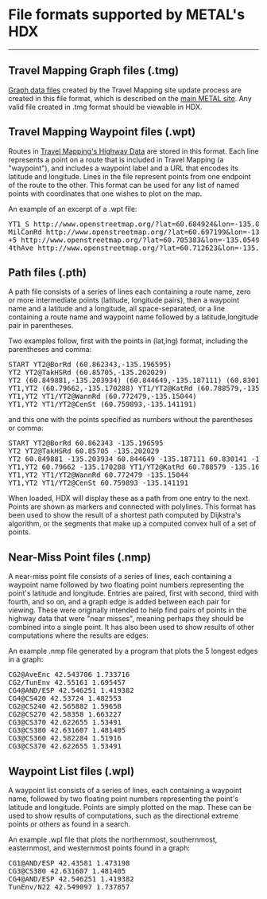 # File formats supported by METAL's HDX

---

## Travel Mapping Graph files (.tmg)

[Graph data files](https://travelmapping.net/graphs/) created by the Travel Mapping site update process are created in this file format, which is described on the [main METAL site](https://courses.teresco.org/metal/graph-formats.shtml).  Any valid file created in .tmg format should be viewable in HDX.

## Travel Mapping Waypoint files (.wpt)

Routes in [Travel Mapping's Highway Data](https://github.com/TravelMapping/HighwayData) are stored in this format.  Each line represents a point on a route that is included in Travel Mapping (a "waypoint"), and includes a waypoint label and a URL that encodes its latitude and longitude.  Lines in the file represent points from one endpoint of the route to the other.  This format can be used for any list of named points with coordinates that one wishes to plot on the map.

An example of an excerpt of a .wpt file:

<pre>
YT1_S http://www.openstreetmap.org/?lat=60.684924&lon=-135.059652
MilCanRd http://www.openstreetmap.org/?lat=60.697199&lon=-135.047250
+5 http://www.openstreetmap.org/?lat=60.705383&lon=-135.054932
4thAve http://www.openstreetmap.org/?lat=60.712623&lon=-135.050619
</pre>

## Path files (.pth)

A path file consists of a series of lines each containing a route name, zero or more intermediate points (latitude, longitude pairs), then a waypoint name and a latitude and a longitude, all space-separated, or a line containing a route name and waypoint name followed by a latitude,longitude pair in parentheses.

Two examples follow, first with the points in (lat,lng) format, including the parentheses and comma:

<pre>
START YT2@BorRd (60.862343,-135.196595)
YT2 YT2@TakHSRd (60.85705,-135.202029)
YT2 (60.849881,-135.203934) (60.844649,-135.187111) (60.830141,-135.187454) YT1_N/YT2_N (60.810264,-135.205286)
YT1,YT2 (60.79662,-135.170288) YT1/YT2@KatRd (60.788579,-135.166302)
YT1,YT2 YT1/YT2@WannRd (60.772479,-135.15044)
YT1,YT2 YT1/YT2@CenSt (60.759893,-135.141191)
</pre>

and this one with the points specified as numbers without the parentheses or comma:

<pre>
START YT2@BorRd 60.862343 -135.196595
YT2 YT2@TakHSRd 60.85705 -135.202029
YT2 60.849881 -135.203934 60.844649 -135.187111 60.830141 -135.187454 YT1_N/YT2_N 60.810264 -135.205286
YT1,YT2 60.79662 -135.170288 YT1/YT2@KatRd 60.788579 -135.166302
YT1,YT2 YT1/YT2@WannRd 60.772479 -135.15044
YT1,YT2 YT1/YT2@CenSt 60.759893 -135.141191
</pre>

When loaded, HDX will display these as a path from one entry to the next.  Points are shown as markers and connected with polylines.  This format has been used to show the result of a shortest path computed by Dijkstra's algorithm, or the segments that make up a computed convex hull of a set of points.

## Near-Miss Point files (.nmp)

A near-miss point file consists of a series of lines, each containing a waypoint name followed by two floating point numbers representing the point's latitude and longitude.  Entries are paired, first with second, third with fourth, and so on, and a graph edge is added between each pair for viewing.  These were originally intended to help find pairs of points in the highway data that were "near misses", meaning perhaps they should be combined into a single point.  It has also been used to show results of other computations where the results are edges: 

An example .nmp file generated by a program that plots the 5 longest edges in a graph:

<pre>
CG2@AveEnc 42.543706 1.733716
CG2/TunEnv 42.55161 1.695457
CG4@AND/ESP 42.546251 1.419382
CG4@CS420 42.53724 1.482553
CG2@CS240 42.565882 1.59658
CG2@CS270 42.58358 1.663227
CG3@CS370 42.622655 1.53491
CG3@CS380 42.631607 1.481405
CG3@CS360 42.582284 1.51916
CG3@CS370 42.622655 1.53491
</pre>

## Waypoint List files (.wpl)

A waypoint list consists of a series of lines, each containing a waypoint name, followed by two floating point numbers representing the point's latitude and longitude.  Points are simply plotted on the map.  These can be used to show results of computations, such as the directional extreme points or others as found in a search.

An example .wpl file that plots the northernmost, southernmost, easternmost, and westernmost points found in a graph:

<pre>
CG1@AND/ESP 42.43581 1.473198
CG3@CS380 42.631607 1.481405
CG4@AND/ESP 42.546251 1.419382
TunEnv/N22 42.549097 1.737857
</pre>
